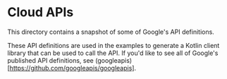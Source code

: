 # Cloud APIs

This directory contains a snapshot of some of Google's API definitions.

These API definitions are used in the examples to generate a Kotlin client library
that can be used to call the API. If you'd like to see all of Google's published API 
definitions, see (googleapis)[https://github.com/googleapis/googleapis].

